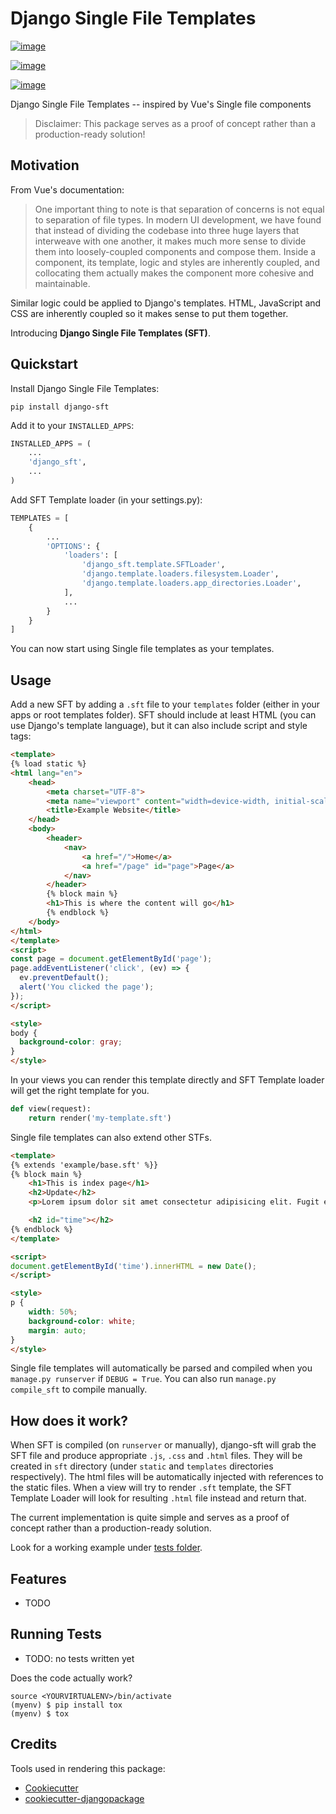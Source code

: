 Django Single File Templates
============================

[![image](https://badge.fury.io/py/django-sft.svg)](https://badge.fury.io/py/django-sft.svg)

[![image](https://travis-ci.org/zanderle/django-sft.svg?branch=master)](https://travis-ci.org/zanderle/django-sft)

[![image](https://codecov.io/gh/zanderle/django-sft/branch/master/graph/badge.svg)](https://codecov.io/gh/zanderle/django-sft)

Django Single File Templates \-- inspired by Vue's Single file
components

> Disclaimer: This package serves as a proof of concept rather than a production-ready solution!

Motivation
----------

From Vue\'s documentation:

> One important thing to note is that separation of concerns is not
> equal to separation of file types. In modern UI development, we have
> found that instead of dividing the codebase into three huge layers
> that interweave with one another, it makes much more sense to divide
> them into loosely-coupled components and compose them. Inside a
> component, its template, logic and styles are inherently coupled, and
> collocating them actually makes the component more cohesive and
> maintainable.

Similar logic could be applied to Django's templates. HTML, JavaScript
and CSS are inherently coupled so it makes sense to put them together.

Introducing **Django Single File Templates (SFT)**.

Quickstart
----------

Install Django Single File Templates:

    pip install django-sft

Add it to your `INSTALLED_APPS`:

```python
INSTALLED_APPS = (
    ...
    'django_sft',
    ...
)
```

Add SFT Template loader (in your settings.py):

```python
TEMPLATES = [
    {
        ...
        'OPTIONS': {
            'loaders': [
                'django_sft.template.SFTLoader',
                'django.template.loaders.filesystem.Loader',
                'django.template.loaders.app_directories.Loader',
            ],
            ...
        }
    }
]
```

You can now start using Single file templates as your templates.

Usage
-----

Add a new SFT by adding a `.sft` file to your `templates` folder (either
in your apps or root templates folder). SFT should include at least HTML
(you can use Django\'s template language), but it can also include
script and style tags:

```html
<template>
{% load static %}
<html lang="en">
    <head>
        <meta charset="UTF-8">
        <meta name="viewport" content="width=device-width, initial-scale=1.0">
        <title>Example Website</title>
    </head>
    <body>
        <header>
            <nav>
                <a href="/">Home</a>
                <a href="/page" id="page">Page</a>
            </nav>
        </header>
        {% block main %}
        <h1>This is where the content will go</h1>
        {% endblock %}
    </body>
</html>
</template>
<script>
const page = document.getElementById('page');
page.addEventListener('click', (ev) => {
  ev.preventDefault();
  alert('You clicked the page');
});
</script>

<style>
body {
  background-color: gray;
}
</style>
```

In your views you can render this template directly and SFT Template
loader will get the right template for you.

```python
def view(request):
    return render('my-template.sft')
```

Single file templates can also extend other STFs.

```html
<template>
{% extends 'example/base.sft' %}}
{% block main %}
    <h1>This is index page</h1>
    <h2>Update</h2>
    <p>Lorem ipsum dolor sit amet consectetur adipisicing elit. Fugit eaque obcaecati maxime eos inventore tenetur, debitis atque quaerat modi, et illum id error quisquam consequatur reprehenderit, laboriosam exercitationem, provident aut.</p>

    <h2 id="time"></h2>
{% endblock %}
</template>

<script>
document.getElementById('time').innerHTML = new Date();
</script>

<style>
p {
    width: 50%;
    background-color: white;
    margin: auto;
}
</style>
```

Single file templates will automatically be parsed and compiled when you
`manage.py runserver` if `DEBUG = True`. You can also run
`manage.py compile_sft` to compile manually.

How does it work?
-----------------

When SFT is compiled (on `runserver` or manually), django-sft will grab
the SFT file and produce appropriate `.js`, `.css` and `.html` files.
They will be created in `sft` directory (under `static` and `templates`
directories respectively). The html files will be automatically injected
with references to the static files. When a view will try to render
`.sft` template, the SFT Template Loader will look for resulting `.html`
file instead and return that.

The current implementation is quite simple and serves as a proof of
concept rather than a production-ready solution.

Look for a working example under [tests folder](tests).

Features
--------

-   TODO

Running Tests
-------------

-   TODO: no tests written yet

Does the code actually work?

    source <YOURVIRTUALENV>/bin/activate
    (myenv) $ pip install tox
    (myenv) $ tox

Credits
-------

Tools used in rendering this package:

-   [Cookiecutter](https://github.com/audreyr/cookiecutter)
-   [cookiecutter-djangopackage](https://github.com/pydanny/cookiecutter-djangopackage)
